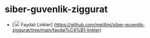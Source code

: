# siber-guvenlik-ziggurat

* [<img width="18" src="https://static-00.iconduck.com/assets.00/link-chain-icon-256x256-t8asdmp4.png" alt="link" border="0"> Faydalı Linkler] (https://github.com/mel4mi/siber-guvenlik-ziggurat/tree/main/faydal%C4%B1-linkler)
